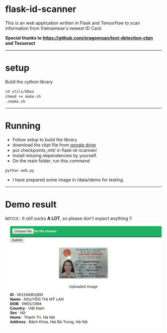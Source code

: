 # flask-id-scanner


This is an web application written in Flask and Tensorflow to scan information from Vietnamese's newest ID Card.

**Special thanks to https://github.com/eragonruan/text-detection-ctpn and Tesseract**


***
# setup
Build the cython library
```shell
cd utils/bbox
chmod +x make.sh
./make.sh
```
***
# Running
- Follow setup to build the library 
- download the ckpt file from [google drive](https://drive.google.com/file/d/1HcZuB_MHqsKhKEKpfF1pEU85CYy4OlWO/view?usp=sharing)
- put checkpoints_mlt/ in flask-id-scanner/
- Install missing dependencies by yourself.
- On the main folder, run this command

```shell
python web.py
```


- I have prepared some image in /data/demo for testing.


***
# Demo result
`NOTICE:` It still sucks **A LOT**, so please don't expect anything !!
<img src="demo.png"/>

